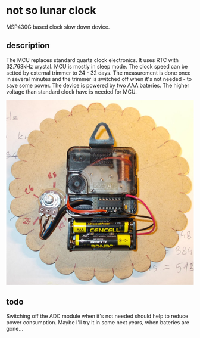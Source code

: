 # not so lunar clock
MSP430G based clock slow down device.

## description
The MCU replaces standard quartz clock electronics. It uses RTC with 32.768kHz crystal. MCU is mostly in sleep mode. The clock speed can be setted by external trimmer to 24 - 32 days. The measurement is done once in several minutes and the trimmer is switched off when it's not needed - to save some power. The device is powered by two AAA bateries. The higher voltage than standard clock have is needed for MCU.

![the clock](/doc/back_side.jpg)

## todo
Switching off the ADC module when it's not needed should help to reduce power consumption. Maybe I'll try it in some next years, when bateries are gone...

